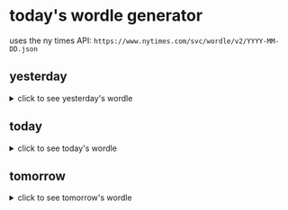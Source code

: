 # today's wordle generator

uses the ny times API: `https://www.nytimes.com/svc/wordle/v2/YYYY-MM-DD.json`

## yesterday

<details>
    <summary>click to see yesterday's wordle</summary>

    learn

</details>

## today

<details>
    <summary>click to see today's wordle</summary>

    child

</details>

## tomorrow

<details>
    <summary>click to see tomorrow's wordle</summary>

    three

</details>
